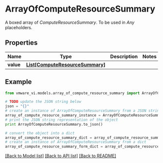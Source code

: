 # ArrayOfComputeResourceSummary

A boxed array of *ComputeResourceSummary*. To be used in *Any* placeholders. 

## Properties
Name | Type | Description | Notes
------------ | ------------- | ------------- | -------------
**value** | [**List[ComputeResourceSummary]**](ComputeResourceSummary.md) |  | 

## Example

```python
from vmware_vi.models.array_of_compute_resource_summary import ArrayOfComputeResourceSummary

# TODO update the JSON string below
json = "{}"
# create an instance of ArrayOfComputeResourceSummary from a JSON string
array_of_compute_resource_summary_instance = ArrayOfComputeResourceSummary.from_json(json)
# print the JSON string representation of the object
print ArrayOfComputeResourceSummary.to_json()

# convert the object into a dict
array_of_compute_resource_summary_dict = array_of_compute_resource_summary_instance.to_dict()
# create an instance of ArrayOfComputeResourceSummary from a dict
array_of_compute_resource_summary_form_dict = array_of_compute_resource_summary.from_dict(array_of_compute_resource_summary_dict)
```
[[Back to Model list]](../README.md#documentation-for-models) [[Back to API list]](../README.md#documentation-for-api-endpoints) [[Back to README]](../README.md)



